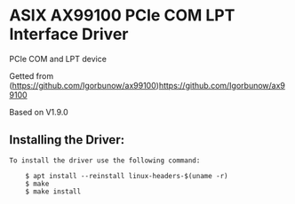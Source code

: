# ASIX AX99100 PCIe COM LPT Interface Driver

PCIe COM and LPT device

Getted from 
(https://github.com/Igorbunow/ax99100)https://github.com/Igorbunow/ax99100

Based on V1.9.0

Installing the Driver:
----------------------

	To install the driver use the following command:
		
		$ apt install --reinstall linux-headers-$(uname -r)
		$ make
		$ make install
